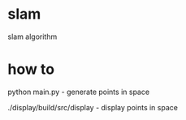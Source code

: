 # slam
slam algorithm


# how to
python main.py - generate points in space

./display/build/src/display - display points in space
